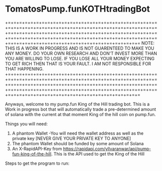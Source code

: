 # TomatosPump.funKOTHtradingBot

+=+=+=+=+=+=+=+=+=+=+=+=+=+=+=+=+=+=+=+=+=+=+=+=+=+=+=+=+=+=+=+=+=+=+=+=+=+=+=+=+=+=+=+=+=+=+=+=+=+=+=+=+=+=+=+=+=+=+=+=+=+=+=+=+=+=+=+=+=+=+=+=+=+=+=+=+=+=+=+=+=+=+=+=+=+=+=+=+=+=+=+=+=+=+=+=+=+=+=+=+=+=+=+=+=+=+=+=+=+=+=+=+=+=+=+=+=+=+=+=+=+=+=+=+=+=+=+=+=+=+=+=
NOTE: THIS IS A WORK IN PROGRESS AND IS NOT GUARENTEED TO MAKE YOU ANY MONEY. DO YOUR OWN RESEARCH AND DON'T INVEST MORE THAN YOU ARE WILLING TO LOSE. IF YOU LOSE ALL YOUR MONEY EXPECTING TO GET RICH THEN THAT IS YOUR FAULT. I AM NOT RESPONSIBLE FOR THAT HAPPENING.
+=+=+=+=+=+=+=+=+=+=+=+=+=+=+=+=+=+=+=+=+=+=+=+=+=+=+=+=+=+=+=+=+=+=+=+=+=+=+=+=+=+=+=+=+=+=+=+=+=+=+=+=+=+=+=+=+=+=+=+=+=+=+=+=+=+=+=+=+=+=+=+=+=+=+=+=+=+=+=+=+=+=+=+=+=+=+=+=+=+=+=+=+=+=+=+=+=+=+=+=+=+=+=+=+=+=+=+=+=+=+=+=+=+=+=+=+=+=+=+=+=+=+=+=+=+=+=+=+=+=+=+=

Anyways, welcome to my pump.fun King of the Hill trading bot. This is a Work in progress bot that will automatically trade a pre-determined amount of solana with the current at that moment King of the hill coin on pump.fun.

Things you will need:
  1. A phantom Wallet
    -You will need the wallet address as well as the private key [NEVER GIVE YOUR PRIVATE KEY TO ANYONE]
  2. The phantom Wallet should be funded by some amount of Solana
  3. An X-RapidAPI-Key from https://rapidapi.com/yllvaranwar/api/pump-fun-king-of-the-hill. This is the API used to get the King of the Hill

Steps to get the program to run:
  



